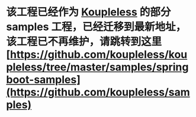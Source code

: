
# 该工程已经作为 [Koupleless](https://github.com/koupleless/koupleless) 的部分 samples 工程，已经迁移到最新地址，该工程已不再维护，请跳转到这里 [https://github.com/koupleless/koupleless/tree/master/samples/springboot-samples](https://github.com/koupleless/samples)
